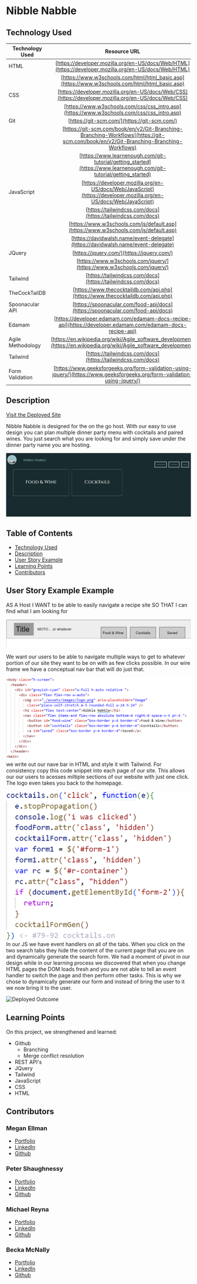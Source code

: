 # Nibble Nabble

## Technology Used 

| Technology Used         | Resource URL           | 
| ------------- |:-------------:| 
| HTML    | [https://developer.mozilla.org/en-US/docs/Web/HTML](https://developer.mozilla.org/en-US/docs/Web/HTML) |
| | [https://www.w3schools.com/html/html_basic.asp](https://www.w3schools.com/html/html_basic.asp)     | 
| CSS     | [https://developer.mozilla.org/en-US/docs/Web/CSS](https://developer.mozilla.org/en-US/docs/Web/CSS)      |
| | [https://www.w3schools.com/css/css_intro.asp](https://www.w3schools.com/css/css_intro.asp)     |    
| Git | [https://git-scm.com/](https://git-scm.com/)     | 
| | [https://git-scm.com/book/en/v2/Git-Branching-Branching-Workflows](https://git-scm.com/book/en/v2/Git-Branching-Branching-Workflows) |
| | [https://www.learnenough.com/git-tutorial/getting_started](https://www.learnenough.com/git-tutorial/getting_started) |
| JavaScript | [https://developer.mozilla.org/en-US/docs/Web/JavaScript](https://developer.mozilla.org/en-US/docs/Web/JavaScript)     | 
|   | [https://tailwindcss.com/docs](https://tailwindcss.com/docs) |
| | [https://www.w3schools.com/js/default.asp](https://www.w3schools.com/js/default.asp)     |   
| | [https://davidwalsh.name/event-delegate](https://davidwalsh.name/event-delegate)     |
| JQuery    | [https://jquery.com/](https://jquery.com/) |
|     | [https://www.w3schools.com/jquery/](https://www.w3schools.com/jquery/) |
| Tailwind    | [https://tailwindcss.com/docs](https://tailwindcss.com/docs) |
| TheCockTailDB   | [https://www.thecocktaildb.com/api.php](https://www.thecocktaildb.com/api.php) |
| Spoonacular API    | [https://spoonacular.com/food-api/docs](https://spoonacular.com/food-api/docs) |
| Edamam  | [https://developer.edamam.com/edamam-docs-recipe-api](https://developer.edamam.com/edamam-docs-recipe-api) |
| Agile Methodology    | [https://en.wikipedia.org/wiki/Agile_software_development](https://en.wikipedia.org/wiki/Agile_software_development) |
| Tailwind    | [https://tailwindcss.com/docs](https://tailwindcss.com/docs) |
| Form Validation    | [https://www.geeksforgeeks.org/form-validation-using-jquery/](https://www.geeksforgeeks.org/form-validation-using-jquery/) |


## Description 

[Visit the Deployed Site](https://megellman.github.io/group-project/)

Nibble Nabble is designed for the on the go host. With our easy to use design you can plan multiple dinner party menu with cocktails and paired wines. You just search what you are looking for and simply save under the dinner party name you are hosting. 


![Site Landing Page](./assets/images/homepageimage.png)


## Table of Contents 

* [Technology Used](#Technology-Used)
* [Description](#Description)
* [User Story Example](#code-refactor-example)
* [Learning Points](#learning-points)
* [Contributors](#Contributors)


## User Story Example Example

AS A Host
I WANT to be able to easily navigate a recipe site
SO THAT I can find what I am looking for

![Nav bar ire frame](assets/images/navbar.png)

We want our users to be able to navigate multiple ways to get to whatever portion of our site they want to be on with as few clicks possible. In our wire frame we have a conceptual nav bar that will do just that. 

![HTML code snippet](assets/images/navsnippet.png)
we write out our nave bar in HTML and style it with Tailwind. For consistency copy this code snippet into each page of our site. This allows our our users to acesses miltiple sections of our website with just one click.  The logo even takes you back to the homepage.

![JS code snippet](assets/images/jscodesnip.png)
In our JS we have event handlers on all of the tabs. When you click on the two search tabs they hide the content of the current page that you are on and dynamically generate the search form. 
We had a moment of pivot in our design while in our learning process we discovered that when you change HTML pages the DOM loads fresh and you are not able to tell an event handler to switch the page and then perform other tasks. This is why we chose to dynamically generate our form and instead of bring the user to it we now bring it to the user. 

![Deployed Outcome](./assets/images/readmegif.gif)


## Learning Points 

On this project, we strengthened and learned:

* Github
    * Branching
    * Merge conflict resolution
* REST API's
* JQuery
* Tailwind
* JavaScript
* CSS
* HTML


## Contributors

### Megan Ellman

* [Portfolio](https://megellman.github.io/portfolio/)
* [LinkedIn](https://www.linkedin.com/in/megan-ellman/)
* [Github](https://github.com/megellman)


### Peter Shaughnessy

* [Portfolio](https://prnessy23.github.io/Portfolio/)
* [LinkedIn](https://www.linkedin.com/in/petershaughnessy/)
* [Github](https://github.com/prnessy23)


### Michael Reyna

* [Portfolio](https://michaelreyna25.github.io/portfolio/)
* [LinkedIn](https://www.linkedin.com/in/michael-reyna-35b597245/)
* [Github](https://github.com/michaelreyna25)


### Becka McNally

* [Portfolio](https://beckamcnally.github.io/beckamcnally/)
* [LinkedIn](https://www.linkedin.com/in/becka-mcnally-21520670/)
* [Github](https://github.com/beckamcnally)
